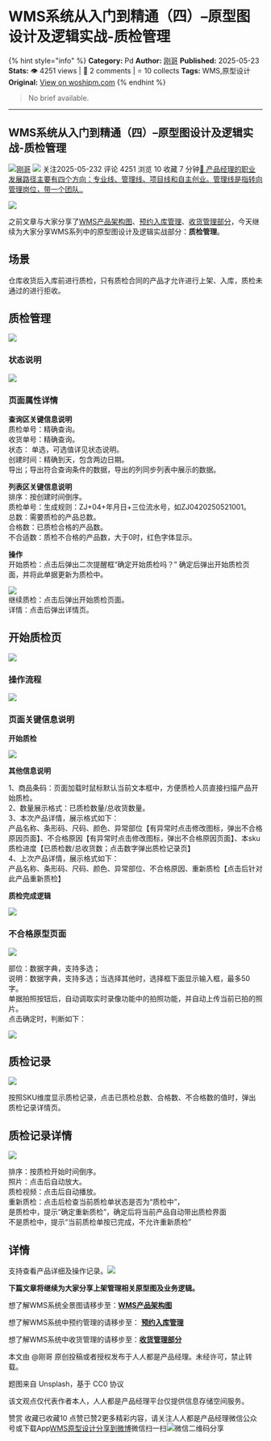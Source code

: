 # WMS系统从入门到精通（四）–原型图设计及逻辑实战-质检管理
{% hint style="info" %}
**Category:** Pd
**Author:** [刚哥](https://www.woshipm.com/u/767626)
**Published:** 2025-05-23  
**Stats:** 👁️ 4251 views | 💬 2 comments | ⭐ 10 collects
**Tags:** WMS,原型设计
**Original:** [View on woshipm.com](https://www.woshipm.com/pd/6219896.html)
{% endhint %}
> No brief available.

---

## WMS系统从入门到精通（四）–原型图设计及逻辑实战-质检管理

[![](https://static.woshipm.com/view/woshipm_api_def_20231217180953_7276.jpg?imageView2/1/w/72/h/72/q/100)](https://www.woshipm.com/u/767626)[刚哥](https://www.woshipm.com/u/767626) ![](https://static.woshipm.com/tag/1101_1@2x.png) 关注2025-05-232 评论 4251 浏览 10 收藏 7 分钟[🔗 产品经理的职业发展路径主要有四个方向：专业线、管理线、项目线和自主创业。管理线是指转向管理岗位，带一个团队..](https://ke.qidianla.com/courses/90pm)

![](https://image.woshipm.com/2023/04/13/79f0b37e-d9ea-11ed-889f-00163e0b5ff3.jpg)

之前文章与大家分享了[WMS产品架构图](https://www.woshipm.com/share/6211894.html)、[预约入库管理](https://www.woshipm.com/share/6215187.html)、[收货管理部分](https://www.woshipm.com/share/6215364.html)，今天继续为大家分享WMS系列中的原型图设计及逻辑实战部分：**质检管理**。

## 场景

仓库收货后入库前进行质检，只有质检合同的产品才允许进行上架、入库，质检未通过的进行拒收。

## 质检管理

![](https://image.woshipm.com/2025/05/23/63bc98da-372f-11f0-a590-00163e09d72f.png)

### 状态说明

![](https://image.woshipm.com/2025/05/23/dfa7c4e2-372f-11f0-821c-00163e09d72f.png)

### 页面属性详情

**查询区关键信息说明**  
质检单号：精确查询。  
收货单号：精确查询。  
状态： 单选，可选值详见状态说明。  
创建时间：精确到天，包含两边日期。  
导出；导出符合查询条件的数据，导出的列同步列表中展示的数据。

**列表区关键信息说明**  
排序：按创建时间倒序。  
质检单号：生成规则：ZJ+04+年月日+三位流水号，如ZJ0420250521001。  
总数：需要质检的产品总数。  
合格数：已质检合格的产品数。  
不合适数：质检不合格的产品数，大于0时，红色字体显示。

**操作**  
开始质检：点击后弹出二次提醒框“确定开始质检吗？” 确定后弹出开始质检页面，并将此单据更新为质检中。

![](https://image.woshipm.com/2025/05/23/218b9442-3730-11f0-a590-00163e09d72f.png)  
继续质检：点击后弹出开始质检页面。  
详情：点击后弹出详情页。

## 开始质检页

![](https://image.woshipm.com/2025/05/23/36293f6c-3730-11f0-a590-00163e09d72f.png)

### 操作流程

![](https://image.woshipm.com/2025/05/23/a9022efe-3730-11f0-a590-00163e09d72f.png)

### 页面关键信息说明

**开始质检**

![](https://image.woshipm.com/2025/05/23/bfdca94c-3730-11f0-b31e-00163e09d72f.png)

**其他信息说明**

1、商品条码：页面加载时鼠标默认当前文本框中，方便质检人员直接扫描产品开始质检。  
2、数量展示格式：已质检数量/总收货数量。  
3、本次产品详情，展示格式如下：  
产品名称、条形码、尺码、颜色、异常部位【有异常时点击修改图标，弹出不合格原因页面】、不合格原因【有异常时点击修改图标，弹出不合格原因页面】、本sku质检进度【已质检数/总收货数；点击数字弹出质检记录页】  
4、上次产品详情，展示格式如下：  
产品名称、条形码、尺码、颜色、异常部位、不合格原因、重新质检【点击后针对此产品重新质检】

**质检完成逻辑**

![](https://image.woshipm.com/2025/05/23/2113c13c-3731-11f0-a590-00163e09d72f.png)

### 不合格原型页面

![](https://image.woshipm.com/2025/05/23/58bdec34-3731-11f0-9336-00163e09d72f.png)

部位：数据字典，支持多选；  
说明：数据字典，支持多选；当选择其他时，选择框下面显示输入框，最多50字。  
单据拍照按钮后，自动调取实时录像功能中的拍照功能，并自动上传当前已拍的照片。  
点击确定时，判断如下：

![](https://image.woshipm.com/2025/05/23/8e76ee52-3731-11f0-a590-00163e09d72f.png)

## 质检记录

![](https://image.woshipm.com/2025/05/23/a58cdc32-3731-11f0-821c-00163e09d72f.png)

按照SKU维度显示质检记录，点击已质检总数、合格数、不合格数的值时，弹出质检记录详情页。

## 质检记录详情

![](https://image.woshipm.com/2025/05/23/cb1048a4-3731-11f0-a590-00163e09d72f.png)

排序：按质检开始时间倒序。  
照片：点击后自动放大。  
质检视频：点击后自动播放。  
重新质检：点击后检查当前质检单状态是否为“质检中”，  
是质检中，提示“确定重新质检”，确定后将当前产品自动带出质检界面  
不是质检中，提示“当前质检单按已完成，不允许重新质检”

## 详情

支持查看产品详细及操作记录。![](https://image.woshipm.com/2025/05/23/f1d663e2-3731-11f0-a590-00163e09d72f.png)

**下篇文章将继续为大家分享上架管理相关原型图及业务逻辑。**

想了解WMS系统全景图请移步至：**[WMS产品架构图](https://www.woshipm.com/share/6211894.html)**

想了解WMS系统中预约管理的请移步至： **[预约入库管理](https://www.woshipm.com/share/6215187.html)**

想了解WMS系统中收货管理的请移步至：**[收货管理部分](https://www.woshipm.com/share/6215364.html)**

本文由 @刚哥 原创投稿或者授权发布于人人都是产品经理。未经许可，禁止转载。

题图来自 Unsplash，基于 CC0 协议

该文观点仅代表作者本人，人人都是产品经理平台仅提供信息存储空间服务。

赞赏 收藏已收藏10 点赞已赞2更多精彩内容，请关注人人都是产品经理微信公众号或下载App[WMS](https://www.woshipm.com/tag/wms)[原型设计](https://www.woshipm.com/tag/rp)[分享到微博](https://service.weibo.com/share/share.php?appkey=2775287854&title=WMS系统从入门到精通（四）–原型图设计及逻辑实战-质检管理&url=https://www.woshipm.com/pd/6219896.html&pic=https://image.woshipm.com/2023/04/13/79f0b37e-d9ea-11ed-889f-00163e0b5ff3.jpg)微信扫一扫![微信二维码](https://api.pwmqr.com/qrcode/create/?url=https://www.woshipm.com/pd/6219896.html)分享